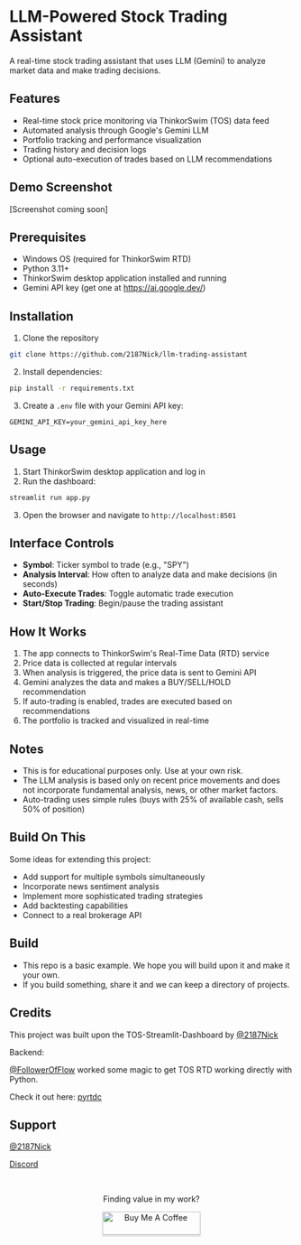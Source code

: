 # LLM-Powered Stock Trading Assistant

A real-time stock trading assistant that uses LLM (Gemini) to analyze market data and make trading decisions.

## Features

- Real-time stock price monitoring via ThinkorSwim (TOS) data feed
- Automated analysis through Google's Gemini LLM
- Portfolio tracking and performance visualization
- Trading history and decision logs
- Optional auto-execution of trades based on LLM recommendations

## Demo Screenshot

[Screenshot coming soon]

## Prerequisites

- Windows OS (required for ThinkorSwim RTD)
- Python 3.11+
- ThinkorSwim desktop application installed and running
- Gemini API key (get one at https://ai.google.dev/)

## Installation

1. Clone the repository
```bash
git clone https://github.com/2187Nick/llm-trading-assistant
```

2. Install dependencies:
```bash
pip install -r requirements.txt
```

3. Create a `.env` file with your Gemini API key:
```
GEMINI_API_KEY=your_gemini_api_key_here
```

## Usage

1. Start ThinkorSwim desktop application and log in
2. Run the dashboard:
```bash
streamlit run app.py
```
3. Open the browser and navigate to `http://localhost:8501`

## Interface Controls

- **Symbol**: Ticker symbol to trade (e.g., "SPY")
- **Analysis Interval**: How often to analyze data and make decisions (in seconds)
- **Auto-Execute Trades**: Toggle automatic trade execution
- **Start/Stop Trading**: Begin/pause the trading assistant

## How It Works

1. The app connects to ThinkorSwim's Real-Time Data (RTD) service
2. Price data is collected at regular intervals
3. When analysis is triggered, the price data is sent to Gemini API
4. Gemini analyzes the data and makes a BUY/SELL/HOLD recommendation
5. If auto-trading is enabled, trades are executed based on recommendations
6. The portfolio is tracked and visualized in real-time

## Notes

- This is for educational purposes only. Use at your own risk.
- The LLM analysis is based only on recent price movements and does not incorporate fundamental analysis, news, or other market factors.
- Auto-trading uses simple rules (buys with 25% of available cash, sells 50% of position)

## Build On This

Some ideas for extending this project:
- Add support for multiple symbols simultaneously
- Incorporate news sentiment analysis
- Implement more sophisticated trading strategies
- Add backtesting capabilities
- Connect to a real brokerage API

## Build
- This repo is a basic example. We hope you will build upon it and make it your own.
- If you build something, share it and we can keep a directory of projects.

## Credits
This project was built upon the TOS-Streamlit-Dashboard by [@2187Nick](https://x.com/2187Nick)

Backend:

[@FollowerOfFlow](https://x.com/FollowerOfFlow) worked some magic to get TOS RTD working directly with Python.

Check it out here: [pyrtdc](https://github.com/tifoji/pyrtdc/)


## Support
[@2187Nick](https://x.com/2187Nick)

[Discord](https://discord.com/invite/vxKepZ6XNC)

<br />
<div align="center">
  <p>Finding value in my work?</p>
  <a href="https://www.buymeacoffee.com/2187Nick" target="_blank"><img src="https://www.buymeacoffee.com/assets/img/custom_images/orange_img.png" alt="Buy Me A Coffee" style="height: 41px !important;width: 174px !important;box-shadow: 0px 3px 2px 0px rgba(190, 190, 190, 0.5) !important;-webkit-box-shadow: 0px 3px 2px 0px rgba(190, 190, 190, 0.5) !important;" ></a>
</div>